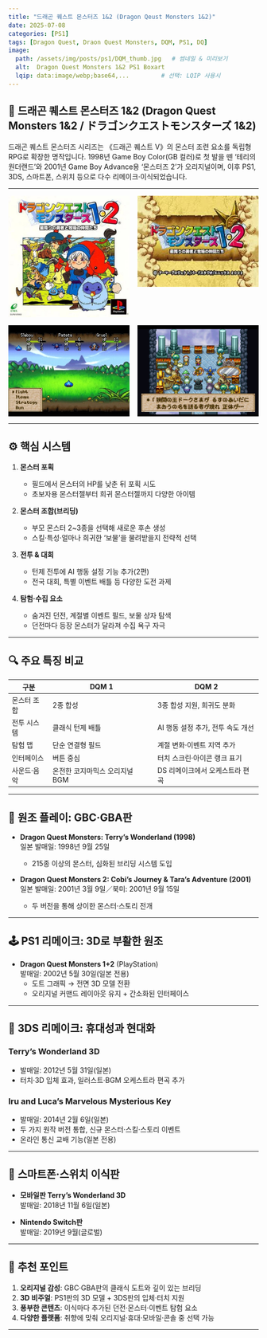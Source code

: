 ```yaml
---
title: "드래곤 퀘스트 몬스터즈 1&2 (Dragon Qeust Monsters 1&2)"
date: 2025-07-08
categories: [PS1]
tags: [Dragon Quest, Draon Quest Monsters, DQM, PS1, DQ]
image:
  path: /assets/img/posts/ps1/DQM_thumb.jpg   # 썸네일 & 미리보기
  alt:  Dragon Quest Monsters 1&2 PS1 Boxart
  lqip: data:image/webp;base64,...         # 선택: LQIP 사용시
---
```


## 📜 드래곤 퀘스트 몬스터즈 1&2 (Dragon Quest Monsters 1&2 / ドラゴンクエストモンスターズ 1&2)

드래곤 퀘스트 몬스터즈 시리즈는 《드래곤 퀘스트 V》의 몬스터 조련 요소를 독립형 RPG로 확장한 명작입니다. 1998년 Game Boy Color(GB 컬러)로 첫 발을 뗀 ‘테리의 원더랜드’와 2001년 Game Boy Advance용 ‘몬스터즈 2’가 오리지널이며, 이후 PS1, 3DS, 스마트폰, 스위치 등으로 다수 리메이크·이식되었습니다.

---

<!-- <img src="/assets/img/posts/ps1/DQM_front.jpg" alt="DQM 표지">
![DQM표지](/assets/img/posts/ps1/DQM_front.jpg){: width="250px" } -->

<div style="display: grid; grid-template-columns: repeat(2, 1fr); gap: 1rem;">
  <img src="/assets/img/posts/ps1/DQM_front.jpg" alt="DQM 표지">
  <img src="/assets/img/posts/ps1/DQM_title.jpg" alt="DQM 타이틀">
  <img src="/assets/img/posts/ps1/DQM_screen.jpg" alt="DQM 스샷">
  <img src="/assets/img/posts/ps1/DQM_screen2.png" alt="DQM 스샷">
</div>

---

## ⚙️ 핵심 시스템

1. **몬스터 포획**  
   - 필드에서 몬스터의 HP를 낮춘 뒤 포획 시도  
   - 초보자용 몬스터젤부터 희귀 몬스터젤까지 다양한 아이템

2. **몬스터 조합(브리딩)**  
   - 부모 몬스터 2~3종을 선택해 새로운 후손 생성  
   - 스킬·특성·얼마나 희귀한 ‘보물’을 물려받을지 전략적 선택

3. **전투 & 대회**  
   - 턴제 전투에 AI 행동 설정 기능 추가(2편)  
   - 전국 대회, 특별 이벤트 배틀 등 다양한 도전 과제

4. **탐험·수집 요소**  
   - 숨겨진 던전, 계절별 이벤트 필드, 보물 상자 탐색  
   - 던전마다 등장 몬스터가 달라져 수집 욕구 자극

---


## 🔍 주요 특징 비교

| 구분             | DQM 1                     | DQM 2                         |
| ---------------- | ------------------------------ | ---------------------------------- |
| 몬스터 조합      | 2종 합성                        | 3종 합성 지원, 희귀도 분화        |
| 전투 시스템      | 클래식 턴제 배틀               | AI 행동 설정 추가, 전투 속도 개선 |
| 탐험 맵          | 단순 연결형 필드               | 계절 변화·이벤트 지역 추가        |
| 인터페이스      | 버튼 중심                      | 터치 스크린·아이콘 랭크 표기       |
| 사운드·음악      | 온전한 코지마믹스 오리지널 BGM | DS 리메이크에서 오케스트라 편곡   |

---

## 🎲 원조 플레이: GBC·GBA판

- **Dragon Quest Monsters: Terry’s Wonderland (1998)**  
  일본 발매일: 1998년 9월 25일   
  - 215종 이상의 몬스터, 심화된 브리딩 시스템 도입   

- **Dragon Quest Monsters 2: Cobi’s Journey & Tara’s Adventure (2001)**  
  일본 발매일: 2001년 3월 9일／북미: 2001년 9월 15일   
  - 두 버전을 통해 상이한 몬스터·스토리 전개   

---

## 🕹️ PS1 리메이크: 3D로 부활한 원조

- **Dragon Quest Monsters 1+2** (PlayStation)  
  발매일: 2002년 5월 30일(일본 전용)   
  - 도트 그래픽 → 전면 3D 모델 전환  
  - 오리지널 커맨드 레이아웃 유지 + 간소화된 인터페이스  

---

## 🌟 3DS 리메이크: 휴대성과 현대화

### Terry’s Wonderland 3D  
- 발매일: 2012년 5월 31일(일본)   
- 터치·3D 입체 효과, 일러스트·BGM 오케스트라 편곡 추가  

### Iru and Luca’s Marvelous Mysterious Key  
- 발매일: 2014년 2월 6일(일본)   
- 두 가지 원작 버전 통합, 신규 몬스터·스킬·스토리 이벤트  
- 온라인 통신 교배 기능(일본 전용)  

---

## 📱 스마트폰·스위치 이식판

- **모바일판 Terry’s Wonderland 3D**  
  발매일: 2018년 11월 6일(일본)   

- **Nintendo Switch판**  
  발매일: 2019년 9월(글로벌)   

---

## 🎯 추천 포인트

1. **오리지널 감성**: GBC·GBA판의 클래식 도트와 깊이 있는 브리딩   
2. **3D 비주얼**: PS1판의 3D 모델 + 3DS판의 입체·터치 지원   
3. **풍부한 콘텐츠**: 이식마다 추가된 던전·몬스터·이벤트 탐험 요소  
4. **다양한 플랫폼**: 취향에 맞춰 오리지널·휴대·모바일·콘솔 중 선택 가능  

---


<!-- *작성자: jjkkim88*  
*발행일: 2025년 7월 8일*   -->